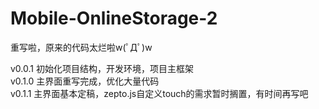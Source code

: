 # Mobile-OnlineStorage-2

重写啦，原来的代码太烂啦w(ﾟДﾟ)w

v0.0.1 初始化项目结构，开发环境，项目主框架<br>
v0.1.0 主界面重写完成，优化大量代码<br>
v0.1.1 主界面基本定稿，zepto.js自定义touch的需求暂时搁置，有时间再写吧
